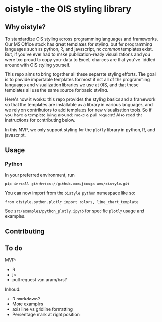 # oistyle - the OIS styling library


## Why oistyle?
To standardize OIS styling across programming languages and frameworks. Our MS Office stack has great templates for styling, but for programming languages such as python, R, and javascript, no _common_ templates exist. But, if you've ever had to make publication-ready visualizations and you were too proud to copy your data to Excel, chances are that you've fiddled around with OIS styling yourself. 

This repo aims to bring together all these separate styling efforts. The goal is to provide importable templates for most if not all of the programming languages and visualization libraries we use at OIS, and that these templates all use the same source for basic styling. 

Here's how it works: this repo provides the styling basics and a framework so that the templates are installable as a library in various languages, and we rely on contributors to add templates for new visualisation tools. So if you have a template lying around: make a pull request! Also read the instructions for contributing below. 

In this MVP, we only support styling for the `plotly` library in python, R, and javascript. 

## Usage

### Python
In your preferred environment, run 

`pip install git+https://github.com/jbosga-ams/oistyle.git`

You can now import from the `oistyle.python` namespace like so:

`from oistyle.python.plotly import colors, line_chart_template`

See `src/examples/python_plotly.ipynb` for specific `plotly` usage and examples. 

## Contributing



## To do

MVP: 
- R
- js
- pull request van aram/bas?

Inhoud: 
- R markdown?
- More examples
- axis line vs gridline formatting
- Percentage mark at right position
